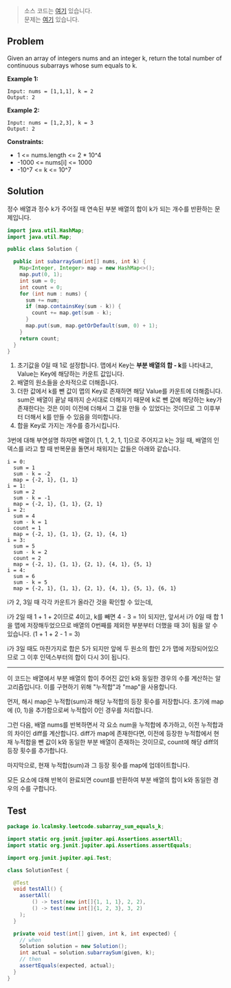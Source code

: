 > 소스 코드는 [여기](https://github.com/lcalmsky/leetcode/blob/master/src/main/java/io/lcalmsky/leetcode/sub_array_equals_k/Solution.java) 있습니다.  
> 문제는 [여기](https://leetcode.com/problems/sub-array-equals-k/) 있습니다.

## Problem

Given an array of integers nums and an integer k, return the total number of continuous subarrays whose sum equals to k.

**Example 1:**
```text
Input: nums = [1,1,1], k = 2
Output: 2
```
**Example 2:**
```text
Input: nums = [1,2,3], k = 3
Output: 2
```

**Constraints:**

* 1 <= nums.length <= 2 * 10^4
* -1000 <= nums[i] <= 1000
* -10^7 <= k <= 10^7

## Solution

정수 배열과 정수 k가 주어질 때 연속된 부분 배열의 합이 k가 되는 개수를 반환하는 문제입니다.

```java
import java.util.HashMap;
import java.util.Map;

public class Solution {

  public int subarraySum(int[] nums, int k) {
    Map<Integer, Integer> map = new HashMap<>();
    map.put(0, 1);
    int sum = 0;
    int count = 0;
    for (int num : nums) {
      sum += num;
      if (map.containsKey(sum - k)) {
        count += map.get(sum - k);
      }
      map.put(sum, map.getOrDefault(sum, 0) + 1);
    }
    return count;
  }
}

```

1. 초기값을 0일 때 1로 설정합니다. 맵에서 Key는 **부분 배열의 합 - k**를 나타내고, Value는 Key에 해당하는 카운트 값입니다.
2. 배열의 원소들을 순차적으로 더해줍니다.
3. 더한 값에서 k를 뺀 값이 맵의 Key로 존재하면 해당 Value를 카운트에 더해줍니다. sum은 배열이 끝날 때까지 순서대로 더해지기 때문에 k로 뺀 값에 해당하는 key가 존재한다는 것은 이미 이전에 더해서 그 값을 만들 수 있었다는 것이므로 그 이후부터 더해서 k를 만들 수 있음을 의미합니다.
4. 합을 Key로 가지는 개수를 증가시킵니다.

3번에 대해 부연설명 하자면 배열이 [1, 1, 2, 1, 1]으로 주어지고 k는 3일 때, 배열의 인덱스를 i라고 할 때 반복문을 돌면서 채워지는 값들은 아래와 같습니다.
```text
i = 0:
  sum = 1
  sum - k = -2
  map = {-2, 1}, {1, 1}
i = 1:
  sum = 2
  sum - k = -1
  map = {-2, 1}, {1, 1}, {2, 1}
i = 2:
  sum = 4
  sum - k = 1
  count = 1
  map = {-2, 1}, {1, 1}, {2, 1}, {4, 1}
i = 3:
  sum = 5
  sum - k = 2
  count = 2
  map = {-2, 1}, {1, 1}, {2, 1}, {4, 1}, {5, 1}
i = 4:
  sum = 6
  sum - k = 5
  map = {-2, 1}, {1, 1}, {2, 1}, {4, 1}, {5, 1}, {6, 1}
```

i가 2, 3일 때 각각 카운트가 올라간 것을 확인할 수 있는데,

i가 2일 때 1 + 1 + 2이므로 4이고, k를 빼면 4 - 3 = 1이 되지만, 앞서서 i가 0일 때 합 1을 맵에 저장해두었으므로 배열의 0번째를 제외한 부분부터 더했을 때 3이 됨을 알 수 있습니다. (1 + 1 + 2 - 1 = 3)   

i가 3일 때도 마찬가지로 합은 5가 되지만 앞에 두 원소의 합인 2가 맵에 저장되어있으므로 그 이후 인덱스부터의 합이 다시 3이 됩니다.

---

이 코드는 배열에서 부분 배열의 합이 주어진 값인 k와 동일한 경우의 수를 계산하는 알고리즘입니다. 이를 구현하기 위해 "누적합"과 "map"을 사용합니다.

먼저, 해시 map은 누적합(sum)과 해당 누적합의 등장 횟수를 저장합니다. 초기에 map에 (0, 1)을 추가함으로써 누적합이 0인 경우를 처리합니다.

그런 다음, 배열 nums를 반복하면서 각 요소 num을 누적합에 추가하고, 이전 누적합과의 차이인 diff를 계산합니다. diff가 map에 존재한다면, 이전에 등장한 누적합에서 현재 누적합을 뺀 값이 k와 동일한 부분 배열이 존재하는 것이므로, count에 해당 diff의 등장 횟수를 추가합니다.

마지막으로, 현재 누적합(sum)과 그 등장 횟수를 map에 업데이트합니다.

모든 요소에 대해 반복이 완료되면 count를 반환하여 부분 배열의 합이 k와 동일한 경우의 수를 구합니다.

## Test

```java
package io.lcalmsky.leetcode.subarray_sum_equals_k;

import static org.junit.jupiter.api.Assertions.assertAll;
import static org.junit.jupiter.api.Assertions.assertEquals;

import org.junit.jupiter.api.Test;

class SolutionTest {

  @Test
  void testAll() {
    assertAll(
        () -> test(new int[]{1, 1, 1}, 2, 2),
        () -> test(new int[]{1, 2, 3}, 3, 2)
    );
  }

  private void test(int[] given, int k, int expected) {
    // when
    Solution solution = new Solution();
    int actual = solution.subarraySum(given, k);
    // then
    assertEquals(expected, actual);
  }
}
```